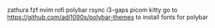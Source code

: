 zathura fzf nvim rofi polybar rsync i3-gaps picom kitty
go to https://github.com/adi1090x/polybar-themes to install fonts for polybar
